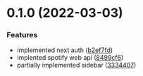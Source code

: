 # 0.1.0 (2022-03-03)


### Features

* implemented next auth ([b2ef7fd](https://github.com/rkazi103/spotify-ui-app/commit/b2ef7fdd2e734b460e7a01e81a43fc98895136f8))
* implented spotify web api ([8499cf6](https://github.com/rkazi103/spotify-ui-app/commit/8499cf655955e432bae4c7e668f6289efc2cf283))
* partially implemented sidebar ([3334407](https://github.com/rkazi103/spotify-ui-app/commit/33344072a8a8581c67735c948d7002bd29e64ba1))



